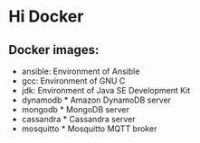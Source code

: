 # Hi Docker

## Docker images:
  * ansible: Environment of Ansible
  * gcc: Environment of GNU C
  * jdk: Environment of Java SE Development Kit
  * dynamodb * Amazon DynamoDB server
  * mongodb * MongoDB server
  * cassandra * Cassandra server
  * mosquitto * Mosquitto MQTT broker
